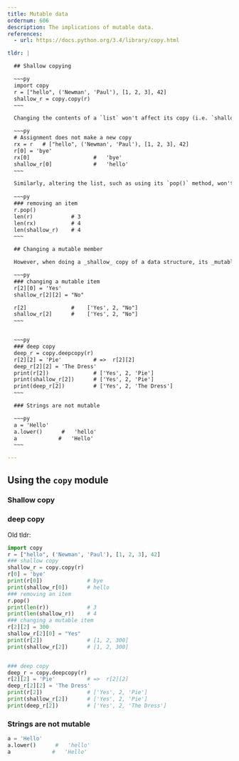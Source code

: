 ```yaml
---
title: Mutable data
ordernum: 606
description: The implications of mutable data.
references:
  - url: https://docs.python.org/3.4/library/copy.html

tldr: |

  ## Shallow copying

  ~~~py
  import copy
  r = ["hello", ('Newman', 'Paul'), [1, 2, 3], 42]
  shallow_r = copy.copy(r)
  ~~~

  Changing the contents of a `list` won't affect its copy (i.e. `shallow_r`)

  ~~~py
  # Assignment does not make a new copy
  rx = r   # ["hello", ('Newman', 'Paul'), [1, 2, 3], 42]
  r[0] = 'bye'
  rx[0]                    #   'bye'
  shallow_r[0]             #   'hello'
  ~~~

  Similarly, altering the list, such as using its `pop()` method, won't affect its copy:
  
  ~~~py
  ### removing an item
  r.pop()
  len(r)            # 3
  len(rx)           # 4
  len(shallow_r)    # 4
  ~~~

  ## Changing a mutable member

  However, when doing a _shallow_ copy of a data structure, its _mutable_ members are _not_ copied. 

  ~~~py
  ### changing a mutable item
  r[2][0] = 'Yes'
  shallow_r[2][2] = "No"

  r[2]              #    ['Yes', 2, "No"]
  shallow_r[2]      #    ['Yes', 2, "No"]
  ~~~


  ~~~py
  ### deep copy
  deep_r = copy.deepcopy(r)
  r[2][2] = 'Pie'          # =>  r[2][2]
  deep_r[2][2] = 'The Dress'
  print(r[2])              # ['Yes', 2, 'Pie']
  print(shallow_r[2])      # ['Yes', 2, 'Pie']
  print(deep_r[2])         # ['Yes', 2, 'The Dress']
  ~~~

  ### Strings are not mutable

  ~~~py
  a = 'Hello'
  a.lower()      #   'hello'
  a             #   'Hello'
  ~~~

---
```





## Using the `copy` module


### Shallow copy

### deep copy


Old tldr:


  ~~~py
  import copy
  r = ["hello", ('Newman', 'Paul'), [1, 2, 3], 42]
  ### shallow copy
  shallow_r = copy.copy(r)
  r[0] = 'bye'
  print(r[0])              # bye
  print(shallow_r[0])      # hello
  ### removing an item
  r.pop()
  print(len(r))            # 3
  print(len(shallow_r))    # 4
  ### changing a mutable item
  r[2][2] = 300
  shallow_r[2][0] = "Yes"
  print(r[2])              # [1, 2, 300]
  print(shallow_r[2])      # [1, 2, 300]


  ### deep copy
  deep_r = copy.deepcopy(r)
  r[2][2] = 'Pie'          # =>  r[2][2]
  deep_r[2][2] = 'The Dress'
  print(r[2])              # ['Yes', 2, 'Pie']
  print(shallow_r[2])      # ['Yes', 2, 'Pie']
  print(deep_r[2])         # ['Yes', 2, 'The Dress']
  ~~~

  ### Strings are not mutable

  ~~~py
  a = 'Hello'
  a.lower()      #   'hello'
  a             #   'Hello'
  ~~~

